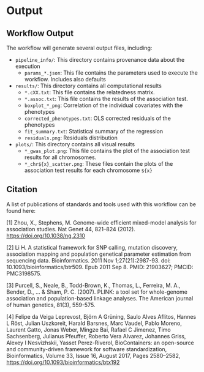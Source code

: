 # Output

## Workflow Output
The workflow will generate several output files, including:

- `pipeline_info/`: This directory contains provenance data about the execution
    - `params_*.json`: This file contains the parameters used to execute the workflow. Includes also defaults
- `results/`: This directory contains all computational results
    - `*.cXX.txt`: This file contains the relatedness matrix.
    - `*.assoc.txt`: This file contains the results of the association test.
    - `boxplot_*_png`: Correlation of the individual covariates with the phenotypes
    - `corrected_phenotypes.txt`: OLS corrected residuals of the phenotypes
    - `fit_summary.txt`: Statistical summary of the regression
    - `residuals.png`: Residuals distribution
- `plots/`: This directory contains all visual results
    - `*_gwas_plot.png`: This file contains the plot of the association test results for all chromosomes.
    - `*_chr${x}_scatter.png`: These files contain the plots of the association test results for each chromosome `${x}`

## Citation

A list of publications of standards and tools used with this workflow can be found here: 

[1] Zhou, X., Stephens, M. Genome-wide efficient mixed-model analysis for association studies. Nat Genet 44, 821–824 (2012). https://doi.org/10.1038/ng.2310

[2] Li H. A statistical framework for SNP calling, mutation discovery, association mapping and population genetical parameter estimation from sequencing data. Bioinformatics. 2011 Nov 1;27(21):2987-93. doi: 10.1093/bioinformatics/btr509. Epub 2011 Sep 8. PMID: 21903627; PMCID: PMC3198575.

[3] Purcell, S., Neale, B., Todd-Brown, K., Thomas, L., Ferreira, M. A., Bender, D., ... & Sham, P. C. (2007). PLINK: a tool set for whole-genome association and population-based linkage analyses. The American journal of human genetics, 81(3), 559-575.

[4] Felipe da Veiga Leprevost, Björn A Grüning, Saulo Alves Aflitos, Hannes L Röst, Julian Uszkoreit, Harald Barsnes, Marc Vaudel, Pablo Moreno, Laurent Gatto, Jonas Weber, Mingze Bai, Rafael C Jimenez, Timo Sachsenberg, Julianus Pfeuffer, Roberto Vera Alvarez, Johannes Griss, Alexey I Nesvizhskii, Yasset Perez-Riverol, BioContainers: an open-source and community-driven framework for software standardization, Bioinformatics, Volume 33, Issue 16, August 2017, Pages 2580–2582, https://doi.org/10.1093/bioinformatics/btx192